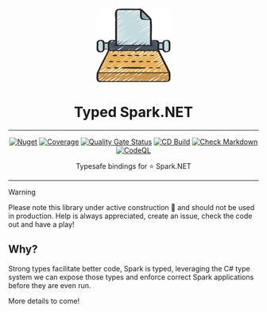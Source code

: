 <!-- markdownlint-disable MD033 MD041 -->
<div align="center">

<img src="images/typewriter-icon.png" alt="TypedSpark.NET" width="150px"/>

# Typed Spark.NET

---

[![Nuget](https://img.shields.io/nuget/v/TypedSpark.NET)](https://www.nuget.org/packages/TypedSpark.NET/)
[![Coverage](https://sonarcloud.io/api/project_badges/measure?project=bmazzarol_TypedSpark.NET&metric=coverage)](https://sonarcloud.io/summary/new_code?id=bmazzarol_TypedSpark.NET)
[![Quality Gate Status](https://sonarcloud.io/api/project_badges/measure?project=bmazzarol_TypedSpark.NET&metric=alert_status)](https://sonarcloud.io/summary/new_code?id=bmazzarol_TypedSpark.NET)
[![CD Build](https://github.com/bmazzarol/TypedSpark.NET/actions/workflows/cd-build.yml/badge.svg)](https://github.com/bmazzarol/TypedSpark.NET/actions/workflows/cd-build.yml)
[![Check Markdown](https://github.com/bmazzarol/TypedSpark.NET/actions/workflows/check-markdown.yml/badge.svg)](https://github.com/bmazzarol/TypedSpark.NET/actions/workflows/check-markdown.yml)
[![CodeQL](https://github.com/bmazzarol/TypedSpark.NET/actions/workflows/codeql.yml/badge.svg)](https://github.com/bmazzarol/TypedSpark.NET/actions/workflows/codeql.yml)

Typesafe bindings for :star: Spark.NET

---

</div>

> [!WARNING]
> Please note this library under active construction
> :construction_worker: and should not be used in production. Help is always
> appreciated, create an issue, check the code out and have a play!

## Why?

Strong types facilitate better code, Spark is typed, leveraging the C# type
system we can expose those types and enforce correct Spark applications before
they are even run.

More details to come!
